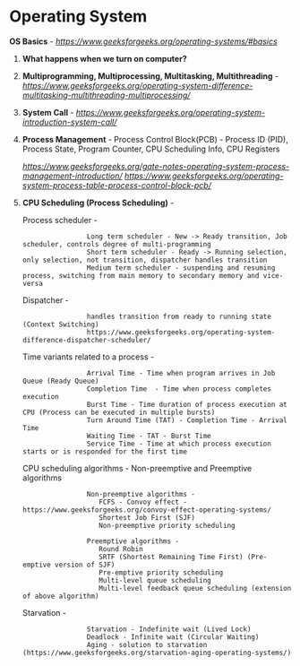 # Operating System


**OS Basics**  - *https://www.geeksforgeeks.org/operating-systems/#basics*

1. **What happens when we turn on computer?**
2. **Multiprogramming, Multiprocessing, Multitasking, Multithreading** - *https://www.geeksforgeeks.org/operating-system-difference-multitasking-multithreading-multiprocessing/*
3. **System Call** - *https://www.geeksforgeeks.org/operating-system-introduction-system-call/*
4. **Process Management** - Process Control Block(PCB) - Process ID (PID), Process State, Program Counter, CPU Scheduling Info, CPU Registers 
  
   *https://www.geeksforgeeks.org/gate-notes-operating-system-process-management-introduction/*
   *https://www.geeksforgeeks.org/operating-system-process-table-process-control-block-pcb/*
   
5. **CPU Scheduling (Process Scheduling)** - 

   Process scheduler - 
   
                       Long term scheduler - New -> Ready transition, Job scheduler, controls degree of multi-programming
                       Short term scheduler - Ready -> Running selection, only selection, not transition, dispatcher handles transition
                       Medium term scheduler - suspending and resuming process, switching from main memory to secondary memory and vice-versa
   
   Dispatcher - 
        
                       handles transition from ready to running state (Context Switching)
                       https://www.geeksforgeeks.org/operating-system-difference-dispatcher-scheduler/
   
   Time variants related to a process - 
   
                       Arrival Time - Time when program arrives in Job Queue (Ready Queue)
                       Completion Time  - Time when process completes execution
                       Burst Time - Time duration of process execution at CPU (Process can be executed in multiple bursts)
                       Turn Around Time (TAT) - Completion Time - Arrival Time
                       Waiting Time - TAT - Burst Time
                       Service Time - Time at which process execution starts or is responded for the first time
                       
   CPU scheduling algorithms - Non-preemptive and Preemptive algorithms 
   
                       Non-preemptive algorithms - 
                          FCFS - Convoy effect - https://www.geeksforgeeks.org/convoy-effect-operating-systems/
                          Shortest Job First (SJF)
                          Non-preemptive priority scheduling
                       
                       Preemptive algorithms - 
                          Round Robin
                          SRTF (Shortest Remaining Time First) (Pre-emptive version of SJF)
                          Pre-emptive priority scheduling
                          Multi-level queue scheduling
                          Multi-level feedback queue scheduling (extension of above algorithm)
                       
   Starvation -
   
                       Starvation - Indefinite wait (Lived Lock)
                       Deadlock - Infinite wait (Circular Waiting)
                       Aging - solution to starvation (https://www.geeksforgeeks.org/starvation-aging-operating-systems/)
